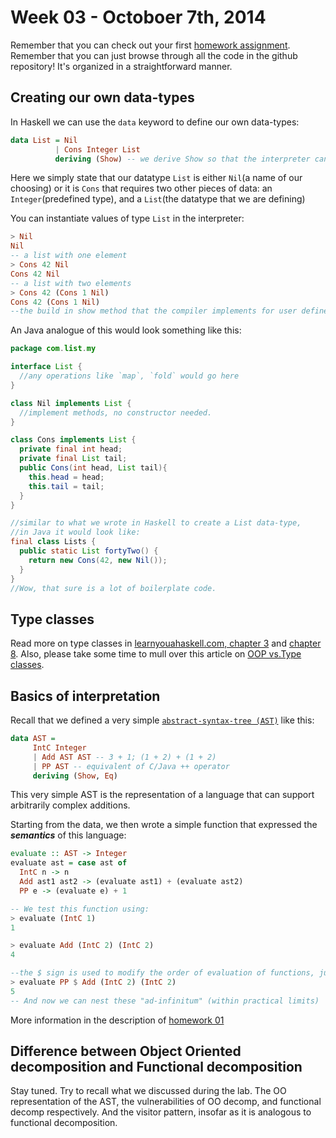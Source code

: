 Week 03 - Octoboer 7th, 2014
=======
Remember that you can check out your first [homework assignment](../homework/01/homework-01.md). Remember that you can just browse through all the code in the github repository! It's organized in a straightforward manner.

Creating our own data-types
------------------------------------------------------------------------------

In Haskell we can use the `data` keyword to define our own data-types:

```Haskell
data List = Nil
          | Cons Integer List
          deriving (Show) -- we derive Show so that the interpreter can print the value of type list
```
Here we simply state that our datatype `List` is either `Nil`(a name of our choosing) or it is `Cons` that requires two other pieces of data: an `Integer`(predefined type), and a `List`(the datatype that we are defining)

You can instantiate values of type `List` in the interpreter:
```Haskell
> Nil
Nil
-- a list with one element
> Cons 42 Nil
Cons 42 Nil
-- a list with two elements
> Cons 42 (Cons 1 Nil)
Cons 42 (Cons 1 Nil)
--the build in show method that the compiler implements for user defined data-types tends to output values looking constructor calls.
```  

An Java analogue of this would look something like this:
```Java
package com.list.my

interface List {
  //any operations like `map`, `fold` would go here
}

class Nil implements List {
  //implement methods, no constructor needed.
}

class Cons implements List {
  private final int head;
  private final List tail;
  public Cons(int head, List tail){
    this.head = head;
    this.tail = tail;
  }
}

//similar to what we wrote in Haskell to create a List data-type,
//in Java it would look like:
final class Lists {
  public static List fortyTwo() {
    return new Cons(42, new Nil());
  }
}
//Wow, that sure is a lot of boilerplate code.
```

Type classes
------------------------------------------------------------------------------
Read more on type classes in [learnyouahaskell.com, chapter 3](http://learnyouahaskell.com/types-and-typeclasses) and [chapter 8](http://learnyouahaskell.com/making-our-own-types-and-typeclasses#typeclasses-102). Also, please take some time to mull over this article on [OOP vs.Type classes](http://www.haskell.org/haskellwiki/OOP_vs_type_classes).


Basics of interpretation
---------------------------------------
Recall that we defined a very simple [`abstract-syntax-tree (AST)`](http://en.wikipedia.org/wiki/Abstract_syntax_tree) like this:
```Haskell
data AST = 
     IntC Integer
     | Add AST AST -- 3 + 1; (1 + 2) + (1 + 2)
     | PP AST -- equivalent of C/Java ++ operator
     deriving (Show, Eq)
```

This very simple AST is the representation of a language that can support arbitrarily complex additions.  

Starting from the data, we then wrote a simple function that expressed the **_semantics_** of this language:

```Haskell
evaluate :: AST -> Integer 
evaluate ast = case ast of
  IntC n -> n
  Add ast1 ast2 -> (evaluate ast1) + (evaluate ast2)
  PP e -> (evaluate e) + 1 

-- We test this function using:
> evaluate (IntC 1)
1

> evaluate Add (IntC 2) (IntC 2)
4

--the $ sign is used to modify the order of evaluation of functions, just like parentheses do.
> evaluate PP $ Add (IntC 2) (IntC 2)
5
-- And now we can nest these "ad-infinitum" (within practical limits)
```  

More information in the description of [homework 01](../homework/01/homework-01.md)

Difference between Object Oriented decomposition and Functional decomposition
------------------------------------------------------------------------------

Stay tuned. Try to recall what we discussed during the lab. The OO representation of the AST, the vulnerabilities of OO decomp, and functional decomp respectively. And the visitor pattern, insofar as it is analogous to functional decomposition.

